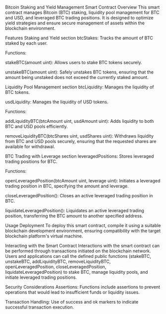 Bitcoin Staking and Yield Management Smart Contract
Overview
This smart contract manages Bitcoin (BTC) staking, liquidity pool management for BTC and USD, and leveraged BTC trading positions. It is designed to optimize yield strategies and ensure secure management of assets within the blockchain environment.

Features
Staking and Yield section
btcStakes: Tracks the amount of BTC staked by each user.

Functions:

stakeBTC(amount uint): Allows users to stake BTC tokens securely.

unstakeBTC(amount uint): Safely unstakes BTC tokens, ensuring that the amount being unstaked does not exceed the currently staked amount.

Liquidity Pool Management section
btcLiquidity: Manages the liquidity of BTC tokens.

usdLiquidity: Manages the liquidity of USD tokens.

Functions:

addLiquidityBTC(btcAmount uint, usdAmount uint): Adds liquidity to both BTC and USD pools efficiently.

removeLiquidityBTC(btcShares uint, usdShares uint): Withdraws liquidity from BTC and USD pools securely, ensuring that the requested shares are available for withdrawal.

BTC Trading with Leverage section
leveragedPositions: Stores leveraged trading positions for BTC.

Functions:

openLeveragedPosition(btcAmount uint, leverage uint): Initiates a leveraged trading position in BTC, specifying the amount and leverage.

closeLeveragedPosition(): Closes an active leveraged trading position in BTC.

liquidateLeveragedPosition(): Liquidates an active leveraged trading position, transferring the BTC amount to another specified address.

Usage
Deployment
To deploy this smart contract, compile it using a suitable blockchain development environment, ensuring compatibility with the target blockchain platform's virtual machine.

Interacting with the Smart Contract
Interactions with the smart contract can be performed through transactions initiated on the blockchain network. Users and applications can call the defined public functions (stakeBTC, unstakeBTC, addLiquidityBTC, removeLiquidityBTC, openLeveragedPosition, closeLeveragedPosition, liquidateLeveragedPosition) to stake BTC, manage liquidity pools, and initiate leveraged trading positions.

Security Considerations
Assertions: Functions include assertions to prevent operations that would lead to insufficient funds or liquidity issues.

Transaction Handling: Use of success and ok markers to indicate successful transaction execution.